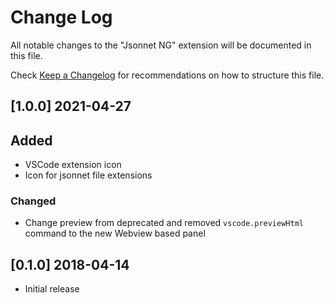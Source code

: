 # Change Log
All notable changes to the "Jsonnet NG" extension will be documented in this file.

Check [Keep a Changelog](http://keepachangelog.com/) for recommendations on how to structure this file.

## [1.0.0] 2021-04-27
## Added
- VSCode extension icon
- Icon for jsonnet file extensions

### Changed
- Change preview from deprecated and removed `vscode.previewHtml` command to the new Webview based panel

## [0.1.0] 2018-04-14
- Initial release
